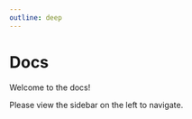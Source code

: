 ```yaml
---
outline: deep
---
```


# Docs

Welcome to the docs!

Please view the sidebar on the left to navigate.